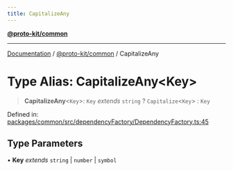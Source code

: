 ```yaml
---
title: CapitalizeAny
---
```


[**@proto-kit/common**](../README.md)

***

[Documentation](../../../README.md) / [@proto-kit/common](../README.md) / CapitalizeAny

# Type Alias: CapitalizeAny\<Key\>

> **CapitalizeAny**\<`Key`\>: `Key` *extends* `string` ? `Capitalize`\<`Key`\> : `Key`

Defined in: [packages/common/src/dependencyFactory/DependencyFactory.ts:45](https://github.com/proto-kit/framework/blob/4d6b3b6da51b3edee0fbf25ce72c1f59ec61e891/packages/common/src/dependencyFactory/DependencyFactory.ts#L45)

## Type Parameters

• **Key** *extends* `string` \| `number` \| `symbol`

